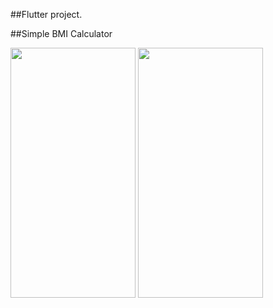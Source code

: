 ##Flutter project.

##Simple BMI Calculator 
<p float="left">
<img src="https://user-images.githubusercontent.com/20786190/69374332-77d98700-0c6b-11ea-8afd-abc2561a5979.png" width="200" height="400" />

<img src="https://user-images.githubusercontent.com/20786190/69374346-7d36d180-0c6b-11ea-8fe1-42fef52a21b6.png" width="200" height="400" />
</p>
